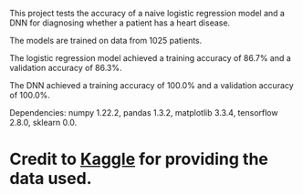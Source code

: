 This project tests the accuracy of a naive logistic regression model and a DNN for diagnosing whether a patient has a heart disease.

The models are trained on data from 1025 patients.

The logistic regression model achieved a training accuracy of 86.7% and a validation accuracy of 86.3%.

The DNN achieved a training accuracy of 100.0% and a validation accuracy of 100.0%.

Dependencies: numpy 1.22.2, pandas 1.3.2, matplotlib 3.3.4, tensorflow 2.8.0, sklearn 0.0.

# Credit to [Kaggle](https://www.kaggle.com/datasets/johnsmith88/heart-disease-dataset?resource=download) for providing the data used.
